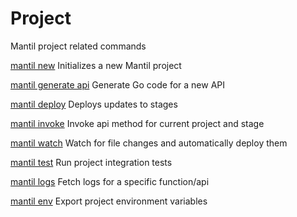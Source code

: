 # Project
Mantil project related commands

[mantil new](mantil_new.md)
Initializes a new Mantil project

[mantil generate api](mantil_generate_api.md)
Generate Go code for a new API

[mantil deploy](mantil_deploy.md)
Deploys updates to stages

[mantil invoke](mantil_invoke.md)
Invoke api method for current project and stage

[mantil watch](mantil_watch.md)
Watch for file changes and automatically deploy them

[mantil test](mantil_test.md)
Run project integration tests

[mantil logs](mantil_logs.md)
Fetch logs for a specific function/api

[mantil env](mantil_env.md)
Export project environment variables
